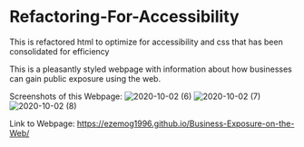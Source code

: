 # Refactoring-For-Accessibility
This is refactored html to optimize for accessibility and css that has been consolidated for efficiency

This is a pleasantly styled webpage with information about how businesses can gain public exposure using the web.

Screenshots of this Webpage:
![2020-10-02 (6)](https://user-images.githubusercontent.com/71483178/94901719-10808c00-0465-11eb-93e1-9c28676ea848.png)
![2020-10-02 (7)](https://user-images.githubusercontent.com/71483178/94901738-14aca980-0465-11eb-8540-0b42119f9581.png)
![2020-10-02 (8)](https://user-images.githubusercontent.com/71483178/94901743-170f0380-0465-11eb-8811-e462f40194f0.png)

Link to Webpage:
https://ezemog1996.github.io/Business-Exposure-on-the-Web/
